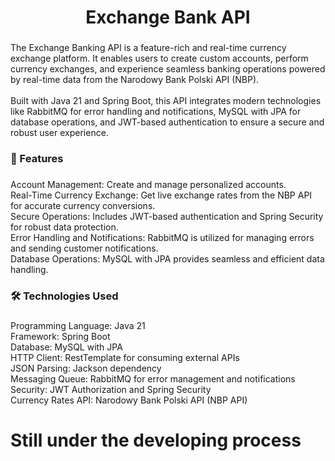 <h1 align="center">Exchange Bank API</h1>

###

<p align="left">The Exchange Banking API is a feature-rich and real-time currency exchange platform. It enables users to create custom accounts, perform currency exchanges, and experience seamless banking operations powered by real-time data from the Narodowy Bank Polski API (NBP).<br><br>    Built with Java 21 and Spring Boot, this API integrates modern technologies like RabbitMQ for error handling and notifications, MySQL with JPA for database operations, and JWT-based authentication to ensure a secure and robust user experience.</p>

###

<h3 align="left">🚀 Features</h3>

###

<p align="left">Account Management: Create and manage personalized accounts.<br>Real-Time Currency Exchange: Get live exchange rates from the NBP API for accurate currency conversions.<br>Secure Operations: Includes JWT-based authentication and Spring Security for robust data protection.<br>Error Handling and Notifications: RabbitMQ is utilized for managing errors and sending customer notifications.<br>Database Operations: MySQL with JPA provides seamless and efficient data handling.</p>

###

<h3 align="left">🛠️ Technologies Used</h3>

###

<p align="left">Programming Language: Java 21<br>Framework: Spring Boot<br>Database: MySQL with JPA<br>HTTP Client: RestTemplate for consuming external APIs<br>JSON Parsing: Jackson dependency<br>Messaging Queue: RabbitMQ for error management and notifications<br>Security: JWT Authorization and Spring Security<br>Currency Rates API: Narodowy Bank Polski API (NBP API)</p>

###

<h1 align="left">Still under the developing process</h1>

###
